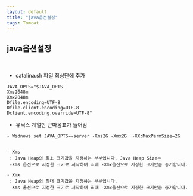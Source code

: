 ```yaml
---
layout: default
title: "java옵션설정"
tags: Tomcat
---
```


java옵션설정
---------------

<br>

* catalina.sh 파일 최상단에 추가

```
JAVA_OPTS="$JAVA_OPTS
Xms2048m
Xmx2048m
Dfile.encoding=UTF-8
Dfile.client.encoding=UTF-8
Dclient.encoding.override=UTF-8"
```

* 유닉스 계열만 큰따옴표가 들어감
```
- Widnows set JAVA_OPTS=-server -Xms2G -Xmx2G  -XX:MaxPermSize=2G


- Xms
 : Java Heap의 최소 크기값을 지정하는 부분입니다. Java Heap Size는 
 -Xms 옵션으로 지정한 크기로 시작하며 최대 -Xmx옵션으로 지정한 크기만큼 증가합니다.
 
- Xmx
 : Java Heap의 최대 크기값을 지정하는 부분입니다.
 -Xms 옵션으로 지정한 크기로 시작하며 최대 -Xmx옵션으로 지정한 크기만큼 증가합니다. 
```